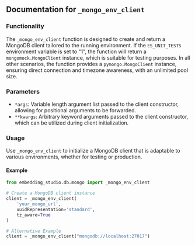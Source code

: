 ## Documentation for `_mongo_env_client`

### Functionality

The `_mongo_env_client` function is designed to create and return a MongoDB client tailored to the running environment. If the `ES_UNIT_TESTS` environment variable is set to "1", the function will return a `mongomock.MongoClient` instance, which is suitable for testing purposes. In all other scenarios, the function provides a `pymongo.MongoClient` instance, ensuring direct connection and timezone awareness, with an unlimited pool size.

### Parameters

- `*args`: Variable length argument list passed to the client constructor, allowing for positional arguments to be forwarded.
- `**kwargs`: Arbitrary keyword arguments passed to the client constructor, which can be utilized during client initialization. 

### Usage

Use `_mongo_env_client` to initialize a MongoDB client that is adaptable to various environments, whether for testing or production.

#### Example

```python
from embedding_studio.db.mongo import _mongo_env_client

# Create a MongoDB client instance
client = _mongo_env_client(
    'your_mongo_url',
    uuidRepresentation='standard',
    tz_aware=True
)

# Alternative Example
client = _mongo_env_client("mongodb://localhost:27017")
```